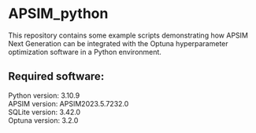 # APSIM_python
This repository contains some example scripts demonstrating how APSIM Next Generation can be integrated with the Optuna hyperparameter optimization software in a Python environment.

## Required software:
Python version: 3.10.9<br/>
APSIM version: APSIM2023.5.7232.0<br/>
SQLite version: 3.42.0<br/>
Optuna version: 3.2.0<br/>
